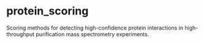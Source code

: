 protein_scoring
===============

Scoring methods for detecting high-confidence protein interactions in high-throughput purification mass spectrometry experiments.

